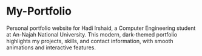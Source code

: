 # My-Portfolio
Personal portfolio website for Hadi Irshaid, a Computer Engineering student at An-Najah National University. This modern, dark-themed portfolio highlights my projects, skills, and contact information, with smooth animations and interactive features.
